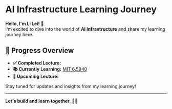 # AI Infrastructure Learning Journey

**Hello, I'm Li Lei!** 👋  
I'm excited to dive into the world of **AI Infrastructure** and share my learning journey here.

## 🚀 Progress Overview
- **✅ Completed Lecture:** 
- **📚 Currently Learning:** [MIT 6.5940](https://github.com/lilei199908/MIT-6.5940)
- **📝 Upcoming Lecture:** 

Stay tuned for updates and insights from my learning journey!

---
**Let's build and learn together.** 🚀✨
